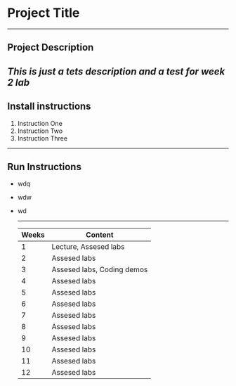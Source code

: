 # Project Title
---
## Project Description
_This is just a tets description and a test for week 2 lab_
---
## Install instructions
1. Instruction One
2. Instruction Two
3. Instruction Three
---
## Run Instructions
- wdq
- wdw
- wd

  ---
  Weeks | Content
  ----|----
  1 | Lecture, Assesed labs
  2 | Assesed labs
  3 | Assesed labs, Coding demos
  4 | Assesed labs
  5 | Assesed labs
  6 | Assesed labs
  7 | Assesed labs
  8 | Assesed labs
  9 | Assesed labs
  10 | Assesed labs
  11 | Assesed labs
  12 | Assesed labs
  
